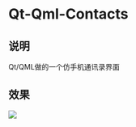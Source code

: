 # Qt-Qml-Contacts
## 说明

Qt/QML做的一个仿手机通讯录界面



## 效果

![](https://github.com/licoba/Qt-Qml-Contacts/blob/master/GIF.gif?raw=true)

